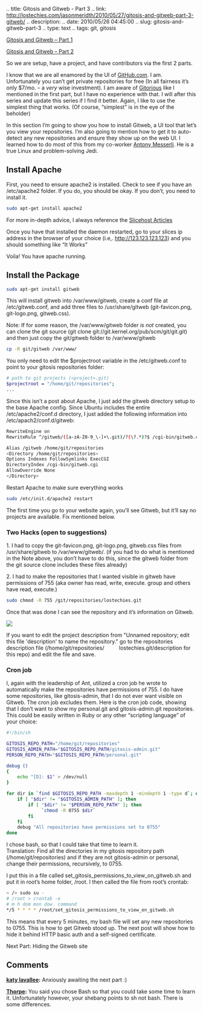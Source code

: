 .. title: Gitosis and Gitweb - Part 3
.. link: http://lostechies.com/jasonmeridth/2010/05/27/gitosis-and-gitweb-part-3-gitweb/
.. description: 
.. date: 2010/05/26 04:45:00
.. slug: gitosis-and-gitweb-part-3
.. type: text
.. tags: git, gitosis


[Gitosis and Gitweb – Part 1](/posts/gitosis-and-gitweb-part-1)

[Gitosis and Gitweb – Part 2](/posts/gitosis-and-gitweb-part-2)

So we are setup, have a project, and have contributors via the first 2 parts.

I know that we are all enamored by the UI of [GitHub.com](http://github.com). I am. Unfortunately you can’t get private repositories for free (In all fairness it’s only $7/mo. – a _very_ wise investment). I am aware of [Gitorious](http://gitorious.com) like I mentioned in the first part, but I have no experience with that. I will after this series and update this series if I find it better. Again, I like to use the simplest thing that works. (Of course, “simplest” is in the eye of the beholder)

In this section I’m going to show you how to install Gitweb, a UI tool that let’s you view your repositories. I’m also going to mention how to get it to auto-detect any new repositories and ensure they show up on the web UI. I learned how to do most of this from my co-worker [Antony Messerli](http://twitter.com/ajmesserli). He is a true Linux and problem-solving Jedi.

## Install Apache

First, you need to ensure apache2 is installed. Check to see if you have an /etc/apache2 folder. If you do, you should be okay. If you don’t, you need to install it.

```bash
sudo apt-get install apache2
```

For more in-depth advice, I always reference the [Slicehost Articles](http://articles.slicehost.com/2010/5/19/installing-apache-on-ubuntu)

Once you have that installed the daemon restarted, go to your slices ip address in the browser of your choice (i.e,. http://123.123.123.123) and you should something like “It Works”

Voila! You have apache running.

## Install the Package

```bash
sudo apt-get install gitweb
```

This will install gitweb into /var/www/gitweb, create a conf file at /etc/gitweb.conf, and add three files to /usr/share/gitweb (git-favicon.png, git-logo.png, gitweb.css).

Note: If for some reason, the /var/www/gitweb folder _is not_ created, you can clone the git source (git clone git://git.kernel.org/pub/scm/git/git.git) and then just copy the git/gitweb folder to /var/www/gitweb

```bash
cp -R git/gitweb /var/www/
```

You only need to edit the $projectroot variable in the /etc/gitweb.conf to point to your gitosis repositories folder:

```bash
# path to git projects (<project>.git)
$projectroot = "/home/git/repositories";
...
```

Since this isn’t a post about Apache, I just add the gitweb directory setup to the base Apache config. Since Ubuntu includes the entire /etc/apache2/conf.d directory, I just added the following information into /etc/apach2/conf.d/gitweb:

```bash
RewriteEngine on
RewriteRule ^/gitweb/([a-zA-Z0-9_\-]+\.git)/?(\?.*)?$ /cgi-bin/gitweb.cgi/$1 [L,PT]

Alias /gitweb /home/git/repositories
<Directory /home/git/repositories>
Options Indexes FollowSymlinks ExecCGI
DirectoryIndex /cgi-bin/gitweb.cgi
AllowOverride None
</Directory>
```

Restart Apache to make sure everything works

```bash
sudo /etc/init.d/apache2 restart
```

The first time you go to your website again, you’ll see Gitweb, but it’ll say no projects are available. Fix mentioned below.

### Two Hacks (open to suggestions)

1\. I had to copy the git-favicon.png, git-logo.png, gitweb.css files from /usr/share/gitweb to /var/www/gitweb/. (if you had to do what is mentioned in the Note above, you don’t have to do this, since the gitweb folder from the git source clone includes these files already)

2\. I had to make the repositories that I wanted visible in gitweb have permissions of 755 (aka owner has read, write, execute. group and others have read, execute.)

```bash
sudo chmod -R 755 /git/repositories/lostechies.git
```

Once that was done I can see the repository and it’s information on Gitweb.

![](http://b038a8f209e36fc36fba-a9b634eed6b534d774260bd8467c190d.r61.cf1.rackcdn.com/Screen-shot-2010-05-26-at-11.48.07-PM.png)

If you want to edit the project description from "Unnamed repository; edit this file 'description' to name the repository." go to the repositories description file (/home/git/repositories/          lostechies.git/description for this repo) and edit the file and save.

### Cron job

I, again with the leadership of Ant, utilized a cron job he wrote to automatically make the repositories have permissions of 755. I do have some repositories, like gitosis-admin, that I do not ever want visible on Gitweb. The cron job excludes them. Here is the cron job code, showing that I don’t want to show my personal.git and gitosis-admin.git repositories. This could be easily written in Ruby or any other “scripting language” of your choice:

```bash
#!/bin/sh

GITOSIS_REPO_PATH="/home/git/repositories"
GITOSIS_ADMIN_PATH="$GITOSIS_REPO_PATH/gitosis-admin.git"
PERSON_REPO_PATH="$GITOSIS_REPO_PATH/personal.git"

debug ()
{
    echo "[D]: $1" > /dev/null
}

for dir in `find $GITOSIS_REPO_PATH -maxdepth 1 -mindepth 1 -type d`; do
    if [ "$dir" != "$GITOSIS_ADMIN_PATH" ]; then
        if [ "$dir" != "$PERSON_REPO_PATH" ]; then
             `chmod -R 0755 $dir`
        fi
    fi
    debug "All repositories have permissions set to 0755"
done
```

I chose bash, so that I could take that time to learn it.  
Translation: Find all the directories in my gitosis repository path (/home/git/repositories) and if they are not gitosis-admin or personal, change their permissions, recursively, to 0755.

I put this in a file called set_gitosis_permissions_to_view_on_gitweb.sh and put it in root’s home folder, /root. I then called the file from root’s crontab:

```bash
~ /> sudo su -
# /root > crontab -e
# m h dom mon dow  command
*/5 * * * * /root/set_gitosis_permissions_to_view_on_gitweb.sh
```

This means that every 5 minutes, my bash file will set any new repositories to 0755. This is how to get Gitweb stood up. The next post will show how to hide it behind HTTP basic auth and a self-signed certificate.

Next Part: Hiding the Gitweb site

## Comments

**[katy lavallee](#483 "2010-07-09 22:07:08"):** Anxiously awaiting the next part :)

**[Thorpe](#513 "2011-11-05 01:16:00"):** You said you chose Bash so that you could take some time to learn it. Unfortunately however, your shebang points to sh not bash. There is some differences.

